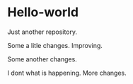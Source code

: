 # Hello-world
Just another repository.

Some a litle changes. Improving.

Some another changes.

I dont what is happening.
More changes.
